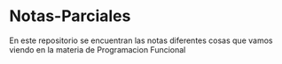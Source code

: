 # Notas-Parciales
En este repositorio se encuentran las notas diferentes cosas que vamos viendo en la materia de Programacion Funcional
